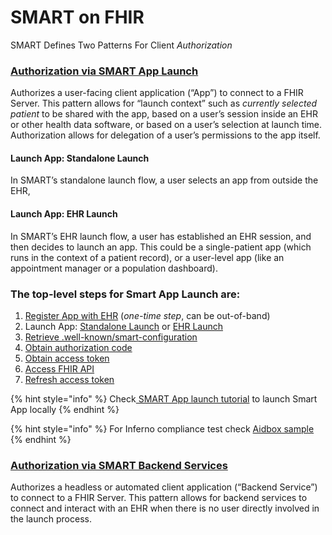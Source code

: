 # SMART on FHIR

SMART Defines Two Patterns For Client _Authorization_

### [**Authorization via SMART App Launch**](http://build.fhir.org/ig/HL7/smart-app-launch/app-launch.html)

Authorizes a user-facing client application (“App”) to connect to a FHIR Server. This pattern allows for “launch context” such as _currently selected patient_ to be shared with the app, based on a user’s session inside an EHR or other health data software, or based on a user’s selection at launch time. Authorization allows for delegation of a user’s permissions to the app itself.

#### Launch App: Standalone Launch

In SMART’s standalone launch flow, a user selects an app from outside the EHR,

#### Launch App: EHR Launch

In SMART’s EHR launch flow, a user has established an EHR session, and then decides to launch an app. This could be a single-patient app (which runs in the context of a patient record), or a user-level app (like an appointment manager or a population dashboard).

### The top-level steps for Smart App Launch are:

1. [Register App with EHR](https://build.fhir.org/ig/HL7/smart-app-launch/app-launch.html#step-1-register) (_one-time step_, can be out-of-band)
2. Launch App: [Standalone Launch](https://build.fhir.org/ig/HL7/smart-app-launch/app-launch.html#step-2-launch-standalone) or [EHR Launch](https://build.fhir.org/ig/HL7/smart-app-launch/app-launch.html#step-2-launch-ehr)
3. [Retrieve .well-known/smart-configuration](https://build.fhir.org/ig/HL7/smart-app-launch/app-launch.html#step-3-discovery)
4. [Obtain authorization code](https://build.fhir.org/ig/HL7/smart-app-launch/app-launch.html#step-4-authorization-code)
5. [Obtain access token](https://build.fhir.org/ig/HL7/smart-app-launch/app-launch.html#step-5-access-token)
6. [Access FHIR API](https://build.fhir.org/ig/HL7/smart-app-launch/app-launch.html#step-6-fhir-api)
7. [Refresh access token](https://build.fhir.org/ig/HL7/smart-app-launch/app-launch.html#step-7-refresh)

{% hint style="info" %}
Check[ SMART App launch tutorial](../how-to-guides/smart-on-fhir/smart-of-fhir.md) to launch Smart App locally
{% endhint %}

{% hint style="info" %}
For Inferno compliance test check [Aidbox sample](https://github.com/Aidbox/aidbox-project-samples)
{% endhint %}

### [**Authorization via SMART Backend Services**](http://build.fhir.org/ig/HL7/smart-app-launch/backend-services.html)

Authorizes a headless or automated client application (“Backend Service”) to connect to a FHIR Server. This pattern allows for backend services to connect and interact with an EHR when there is no user directly involved in the launch process.
